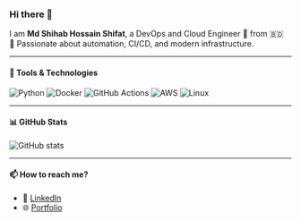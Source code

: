 ### Hi there 👋

I am **Md Shihab Hossain Shifat**, a DevOps and Cloud Engineer 🚀 from 🇧🇩  
🔧 Passionate about automation, CI/CD, and modern infrastructure.

---

#### 🚀 Tools & Technologies

![Python](https://img.shields.io/badge/Python-blue?logo=python&logoColor=white)
![Docker](https://img.shields.io/badge/Docker-blue?logo=docker)
![GitHub Actions](https://img.shields.io/badge/GitHub_Actions-black?logo=githubactions&logoColor=white)
![AWS](https://img.shields.io/badge/AWS-orange?logo=amazonaws&logoColor=white)
![Linux](https://img.shields.io/badge/Linux-black?logo=linux)

---

#### 📊 GitHub Stats

![GitHub stats](https://github-readme-stats.vercel.app/api?username=shifat36&show_icons=true&theme=tokyonight)

---

#### 📫 How to reach me?

- 🔗 [LinkedIn](https://linkedin.com/in/shihabhossainshifat)
- 🌐 [Portfolio](https://nettechshifat.blogspot.com)

